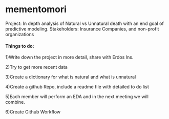 # mementomori
Project: In depth analysis of Natural vs Unnatural death with an end goal of predictive modeling.
Stakeholders: Insurance Companies, and non-profit organizations
#### Things to do:

1)Write down the project in more detail, share with Erdos Ins.

2)Try to get more recent data

3)Create a dictionary for what is natural and what is unnatural

4)Create a github Repo, include a readme file with detailed to do list
  
5)Each member will perform an EDA and in the next meeting we will combine.
  
6)Create Github Workflow 
